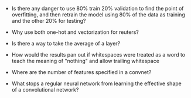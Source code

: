 - Is there any danger to use 80% train 20% validation to find the point of overfitting, and then retrain the model using 80% of the data as training and the other 20% for testing?

- Why use both one-hot and vectorization for reuters?

- Is there a way to take the average of a layer?

- How would the results pan out if whitespaces were treated as a word to teach the meaning of "nothing" and allow trailing whitespace

- Where are the number of features specified in a convnet?

- What stops a regular neural network from learning the effective shape of a convolutional network?